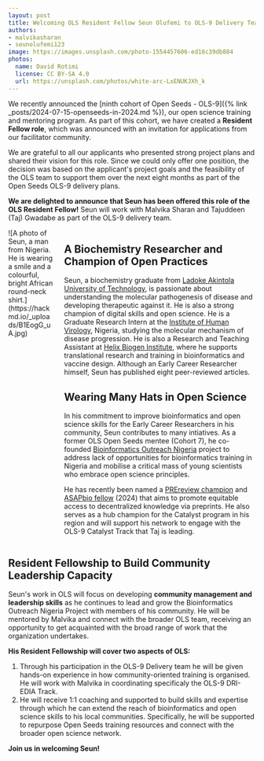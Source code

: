 ```yaml
---
layout: post
title: Welcoming OLS Resident Fellow Seun Olufemi to OLS-9 Delivery Team
authors:
- malvikasharan
- seunolufemi123
image: https://images.unsplash.com/photo-1554457606-ed16c39db884
photos:
  name: David Rotimi
  license: CC BY-SA 4.0
  url: https://unsplash.com/photos/white-arc-LxENUKJXh_k
---
```


We recently announced the [ninth cohort of Open Seeds - OLS-9]({% link _posts/2024-07-15-openseeds-in-2024.md %}), our open science training and mentoring program. As part of this cohort, we have created a **Resident Fellow role**, which was announced with an invitation for applications from our facilitator community.

We are grateful to all our applicants who presented strong project plans and shared their vision for this role. Since we could only offer one position, the decision was based on the applicant's project goals and the feasibility of the OLS team to support them over the next eight months as part of the Open Seeds OLS-9 delivery plans.

**We are delighted to announce that Seun has been offered this role of the OLS Resident Fellow!**
Seun will work with Malvika Sharan and Tajuddeen (Taj) Gwadabe as part of the OLS-9 delivery team.

<div class="columns">
  <div class="column is-4" markdown="1">
  ![A photo of Seun, a man from Nigeria. He is wearing a smile and a colourful, bright African round-neck shirt.](https://hackmd.io/_uploads/B1EogG_uA.jpg)
  </div>
  <div class="column" markdown="1">

## A Biochemistry Researcher and Champion of Open Practices

Seun, a biochemistry graduate from [Ladoke Akintola University of Technology](https://www.lautech.edu.ng/), is passionate about understanding the molecular pathogenesis of disease and developing therapeutic against it.
He is also a strong champion of digital skills and open science.
He is a Graduate Research Intern at the [Institute of Human Virology](https://ihvnigeria.org/), Nigeria, studying the molecular mechanism of disease progression.
He is also a Research and Teaching Assistant at [Helix Biogen Institute](https://www.helixbiogeninstitute.org/), where he supports translational research and training in bioinformatics and vaccine design.
Although an Early Career Researcher himself, Seun has published eight peer-reviewed articles.

## Wearing Many Hats in Open Science

In his commitment to improve bioinformatics and open science skills for the Early Career Researchers in his community, Seun contributes to many intiatives.
As a former OLS Open Seeds mentee (Cohort 7), he co-founded [Bioinformatics Outreach Nigeria](https://github.com/seunolufemi123/Bioinformatics-Outreach-Nigeria) project to address lack of opportunities for bioinformatics training in Nigeria and mobilise a critical mass of young scientists who embrace open science principles.

He has recently been named a [PREreview champion](https://prereview.org/) and [ASAPbio fellow](https://asapbio.org/) (2024) that aims to promote equitable access to decentralized knowledge via preprints. 
He also serves as a hub champion for the Catalyst program in his region and will support his network to engage with the OLS-9 Catalyst Track that Taj is leading.

</div>
</div>

## Resident Fellowship to Build Community Leadership Capacity

Seun's work in OLS will focus on developing **community management and leadership skills** as he continues to lead and grow the Bioinformatics Outreach Nigeria Project with members of his community.
He will be mentored by Malvika and connect with the broader OLS team, receiving an opportunity to get acquainted with the broad range of work that the organization undertakes.

**His Resident Fellowship will cover two aspects of OLS:**

1. Through his participation in the OLS-9 Delivery team he will be given hands-on experience in how community-oriented training is organised. He will work with Malvika in coordinating specificaly the OLS-9 DRI-EDIA Track.
2. He will receive 1:1 coaching and supported to build skills and expertise through which he can extend the reach of bioinformatics and open science skills to his local communities. Specifically, he will be supported to repurpose Open Seeds training resources and connect with the broader open science network.

**Join us in welcoming Seun!**